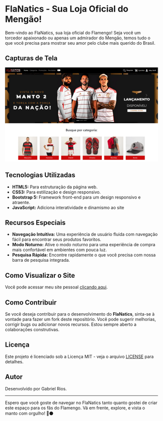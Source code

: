 # FlaNatics - Sua Loja Oficial do Mengão!

Bem-vindo ao FlaNatics, sua loja oficial do Flamengo! Seja você um torcedor apaixonado ou apenas um admirador do Mengão, temos tudo o que você precisa para mostrar seu amor pelo clube mais querido do Brasil.

## Capturas de Tela

![Screenshot 1](./assets/screencapture-flanatics.png)

## Tecnologias Utilizadas

- **HTML5:** Para estruturação da página web.
- **CSS3:** Para estilização e design responsivo.
- **Bootstrap 5:** Framework front-end para um design responsivo e atraente.
- **JavaScript:** Adiciona interatividade e dinamismo ao site

## Recursos Especiais

- **Navegação Intuitiva:** Uma experiência de usuário fluida com navegação fácil para encontrar seus produtos favoritos.
- **Modo Noturno:** Ative o modo noturno para uma experiência de compra mais confortável em ambientes com pouca luz.
- **Pesquisa Rápida:** Encontre rapidamente o que você precisa com nossa barra de pesquisa integrada.

## Como Visualizar o Site

Você pode acessar meu site pessoal [clicando aqui](https://flanatics.vercel.app/).

## Como Contribuir

Se você deseja contribuir para o desenvolvimento do **FlaNatics**, sinta-se à vontade para fazer um fork deste repositório. Você pode sugerir melhorias, corrigir bugs ou adicionar novos recursos. Estou sempre aberto a colaborações construtivas.

## Licença

Este projeto é licenciado sob a Licença MIT - veja o arquivo [LICENSE](LICENSE) para detalhes.

## Autor

Desenvolvido por Gabriel Rios.

---

Espero que você goste de navegar no FlaNatics tanto quanto gostei de criar este espaço para os fãs do Flamengo. Vá em frente, explore, e vista o manto com orgulho! 🔴⚫️
